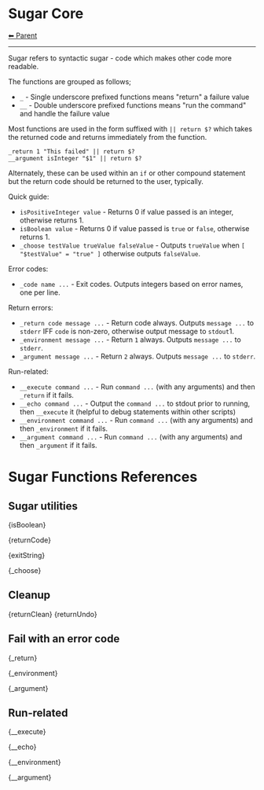 # Sugar Core

<!-- TEMPLATE header 2 -->
[⬅ Parent ](../index.md)
<hr />

Sugar refers to syntactic sugar - code which makes other code more readable.

The functions are grouped as follows;

- `_` - Single underscore prefixed functions means "return" a failure value
- `__` - Double underscore prefixed functions means "run the command" and handle the failure value

Most functions are used in the form suffixed with `|| return $?` which takes the returned code and returns immediately
from the function.

    _return 1 "This failed" || return $?
    __argument isInteger "$1" || return $?

Alternately, these can be used within an `if` or other compound statement but the return code should be returned to the
user, typically.

Quick guide:

- `isPositiveInteger value` - Returns 0 if value passed is an integer, otherwise returns 1.
- `isBoolean value` - Returns 0 if value passed is `true` or `false`, otherwise returns 1.
- `_choose testValue trueValue falseValue` - Outputs `trueValue` when `[ "$testValue" = "true" ]` otherwise outputs
  `falseValue`.

Error codes:

- `_code name ...` - Exit codes. Outputs integers based on error names, one per line.

Return errors:

- `_return code message ...` - Return code always. Outputs `message ...` to `stderr` IFF `code` is non-zero, otherwise
  output message to `stdout`1.
- `_environment message ...` - Return `1` always. Outputs `message ...` to `stderr`.
- `_argument message ...` - Return `2` always. Outputs `message ...` to `stderr`.

Run-related:

- `__execute command ...` - Run `command ...` (with any arguments) and then `_return` if it fails.
- `__echo command ...` - Output the `command ...` to stdout prior to running, then `__execute` it (helpful to debug
  statements within other scripts)
- `__environment command ...` - Run `command ...` (with any arguments) and then `_environment` if it fails.
- `__argument command ...` - Run `command ...` (with any arguments) and then `_argument` if it fails.

# Sugar Functions References

## Sugar utilities

{isBoolean}

{returnCode}

{exitString}

{_choose}

## Cleanup

{returnClean}
{returnUndo}

## Fail with an error code

{_return}

{_environment}

{_argument}

## Run-related

{__execute}

{__echo}

{__environment}

{__argument}
